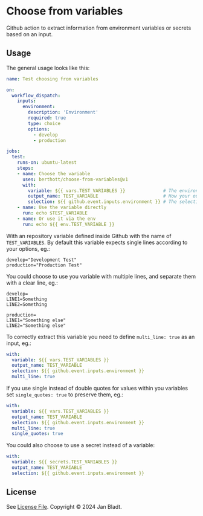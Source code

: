 # Choose from variables

Github action to extract information from environment variables or secrets based on an input.

## Usage

The general usage looks like this:

```yml
name: Test choosing from variables

on:
  workflow_dispatch:
    inputs:
      environment:
        description: 'Environment'
        required: true
        type: choice
        options:
          - develop
          - production

jobs:
  test:
    runs-on: ubuntu-latest
    steps:
    - name: Choose the variable
      uses: berthott/choose-from-variables@v1
      with:
        variable: ${{ vars.TEST_VARIABLES }}              # The environment variable defined in github
        output_name: TEST_VARIABLE                        # How your output should be named.
        selection: ${{ github.event.inputs.environment }} # The selection to make from inside your variable
    - name: Use the variable directly
      run: echo $TEST_VARIABLE
    - name: Or use it via the env
      run: echo ${{ env.TEST_VARIABLE }}
```

With an repository variable defined inside Github with the name of `TEST_VARIABLES`.
By default this variable expects single lines according to your options, eg.:

```env
develop="Development Test"
production="Production Test"
```

You could choose to use you variable with multiple lines, and separate them with a clear line, eg.:

```env
develop=
LINE1=Something
LINE2=Something

production=
LINE1="Something else"
LINE2="Something else"
```

To correctly extract this variable you need to define `multi_line: true` as an input, eg.:

```yml
with:
  variable: ${{ vars.TEST_VARIABLES }}
  output_name: TEST_VARIABLE
  selection: ${{ github.event.inputs.environment }}
  multi_line: true
```

If you use single instead of double quotes for values within you variables set `single_quotes: true` to preserve them, eg.:


```yml
with:
  variable: ${{ vars.TEST_VARIABLES }}
  output_name: TEST_VARIABLE
  selection: ${{ github.event.inputs.environment }}
  multi_line: true
  single_quotes: true
```

You could also choose to use a secret instead of a variable:

```yml
with:
  variable: ${{ secrets.TEST_VARIABLES }}
  output_name: TEST_VARIABLE
  selection: ${{ github.event.inputs.environment }}
```


## License

See [License File](license.md). Copyright © 2024 Jan Bladt.